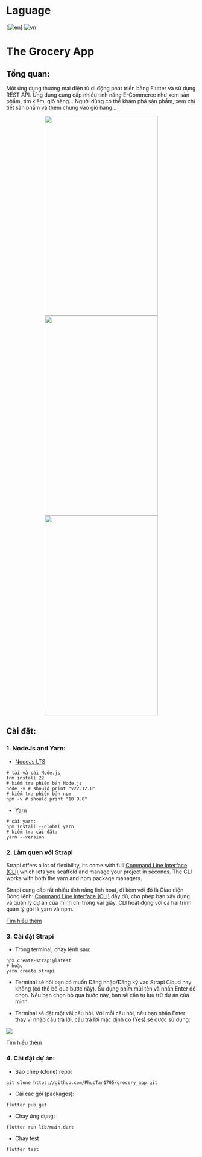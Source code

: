 # Laguage
[![en](https://img.shields.io/badge/lang-pt--br-green.svg)]
[![vn](https://img.shields.io/badge/lang-en-red.svg)](https://github.com/PhucTan1705/grocery_app/blob/master/README.VN.md)
# The Grocery App

## Tổng quan:

Một ứng dụng thương mại điện tử di động phát triển bằng Flutter và sử dụng REST API. Ứng dụng cung cấp nhiều tính năng E-Commerce như xem sản phẩm, tìm kiếm, giỏ hàng... Người dùng có thể khám phá sản phẩm, xem chi tiết sản phẩm và thêm chúng vào giỏ hàng...

<div align="center">
  <span><kbd><img src="https://drive.google.com/uc?export=view&id=1rDg4fQMFEyDaFEebESQJZar_Mp7KrdI9" width="300" height="530"  hspace="10"></kbd></span>
  <span><kbd><img src="https://drive.google.com/uc?export=view&id=1c8fRZn_MBzM4s7jtyGAd-bOTdEeqZ_uM" width="300" height="530"  hspace="10"></kbd></span>
  <span><kbd><img src="https://drive.google.com/uc?export=view&id=1VBhIwCnljNyV4wF9W_GSNMiDayHfewku" width="300" height="530"  hspace="10"></kbd></span>
</div>


## Cài đặt:

### 1. NodeJs and Yarn:
   
- [NodeJs LTS](https://nodejs.org/en/download/package-manager)
```
# tải và cài Node.js
fnm install 22
# kiểm tra phiên bản Node.js
node -v # should print "v22.12.0"
# kiểm tra phiên bản npm 
npm -v # should print "10.9.0"
```
- [Yarn](https://classic.yarnpkg.com/lang/en/docs/install/#windows-stable)
```
# cài yarn:
npm install --global yarn
# kiểm tra cài đặt:
yarn --version
```
### 2. Làm quen với Strapi

Strapi offers a lot of flexibility, its come with full [Command Line Interface (CLI)](https://docs.strapi.io/dev-docs/cli) which lets you scaffold and manage your project in seconds. The CLI works with both the yarn and npm package managers.

Strapi cung cấp rất nhiều tính năng linh hoạt, đi kèm với đó là Giao diện Dòng lệnh: [Command Line Interface (CLI)](https://docs.strapi.io/dev-docs/cli) đầy đủ, cho phép bạn xây dựng và quản lý dự án của mình chỉ trong vài giây. CLI hoạt động với cả hai trình quản lý gói là yarn và npm.

[Tìm hiểu thêm](https://docs.strapi.io/dev-docs/cli)

### 3. Cài đặt Strapi

- Trong terminal, chạy lệnh sau:

```
npx create-strapi@latest
# hoặc
yarn create strapi
```

- Terminal sẽ hỏi bạn có muốn Đăng nhập/Đăng ký vào Strapi Cloud hay không (có thể bỏ qua bước này). Sử dụng phím mũi tên và nhấn Enter để chọn. Nếu bạn chọn bỏ qua bước này, bạn sẽ cần tự lưu trữ dự án của mình.

- Terminal sẽ đặt một vài câu hỏi. Với mỗi câu hỏi, nếu bạn nhấn Enter thay vì nhập câu trả lời, câu trả lời mặc định có (Yes) sẽ được sử dụng:
  
<img src="https://docs.strapi.io/assets/images/prompts-00c582a362038488879781cd1c3eca4a.png">

[Tìm hiểu thêm](https://docs.strapi.io/dev-docs/installation/cli)

### 4. Cài đặt dự án:

- Sao chép (clone) repo:
```
git clone https://github.com/PhucTan1705/grocery_app.git
```
- Cài các gói (packages):
```
flutter pub get
```
- Chạy ứng dụng:
```
flutter run lib/main.dart
```
- Chạy test
```
flutter test
```


